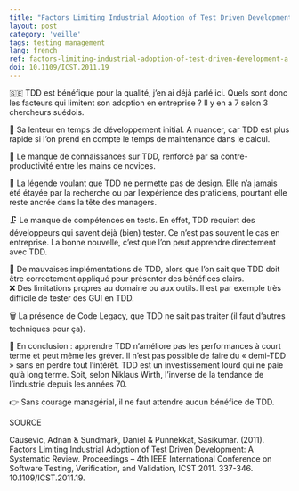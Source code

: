 ```yaml
---
title: "Factors Limiting Industrial Adoption of Test Driven Development: A Systematic Review"
layout: post
category: 'veille'
tags: testing management
lang: french
ref: factors-limiting-industrial-adoption-of-test-driven-development-a
doi: 10.1109/ICST.2011.19
---
```


🇸🇪 TDD est bénéfique pour la qualité, j’en ai déjà parlé ici. Quels sont donc les facteurs qui limitent son adoption en entreprise ? Il y en a 7 selon 3 chercheurs suédois.  
  
🐌 Sa lenteur en temps de développement initial. A nuancer, car TDD est plus rapide si l’on prend en compte le temps de maintenance dans le calcul.  
  
🧠 Le manque de connaissances sur TDD, renforcé par sa contre-productivité entre les mains de novices.  
  
📐 La légende voulant que TDD ne permette pas de design. Elle n’a jamais été étayée par la recherche ou par l’expérience des praticiens, pourtant elle reste ancrée dans la tête des managers.  
  
🗜️ Le manque de compétences en tests. En effet, TDD requiert des développeurs qui savent déjà (bien) tester. Ce n’est pas souvent le cas en entreprise. La bonne nouvelle, c’est que l’on peut apprendre directement avec TDD.  
  
🧲 De mauvaises implémentations de TDD, alors que l’on sait que TDD doit être correctement appliqué pour présenter des bénéfices clairs.  
❌ Des limitations propres au domaine ou aux outils. Il est par exemple très difficile de tester des GUI en TDD.  
  
🗑️ La présence de Code Legacy, que TDD ne sait pas traiter (il faut d’autres techniques pour ça).  
  
💩 En conclusion : apprendre TDD n’améliore pas les performances à court terme et peut même les gréver. Il n’est pas possible de faire du « demi-TDD » sans en perdre tout l’intérêt. TDD est un investissement lourd qui ne paie qu’à long terme. Soit, selon Niklaus Wirth, l’inverse de la tendance de l’industrie depuis les années 70.  
  
👉 Sans courage managérial, il ne faut attendre aucun bénéfice de TDD.  
  
SOURCE
  
Causevic, Adnan &amp; Sundmark, Daniel &amp; Punnekkat, Sasikumar. (2011). Factors Limiting Industrial Adoption of Test Driven Development: A Systematic Review. Proceedings – 4th IEEE International Conference on Software Testing, Verification, and Validation, ICST 2011. 337-346. 10.1109/ICST.2011.19.